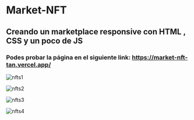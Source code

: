 # Market-NFT
## Creando un marketplace responsive con HTML , CSS y un poco de JS
### Podes probar la página en el siguiente link: https://market-nft-tan.vercel.app/


![nfts1](https://user-images.githubusercontent.com/84631641/173433373-d5fdb37d-eab7-4b73-aa1a-13b4bba67df7.png)


![nfts2](https://user-images.githubusercontent.com/84631641/173433389-cc084415-9038-4744-bf0c-0244a996f01b.png)


![nfts3](https://user-images.githubusercontent.com/84631641/173433416-744cba5b-375b-4f99-a311-abe7588902e6.png)


![nfts4](https://user-images.githubusercontent.com/84631641/173433428-00d1c049-8d7b-4287-85ec-ffdbc22ae9bf.png)
